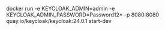 docker run -e KEYCLOAK_ADMIN=admin -e KEYCLOAK_ADMIN_PASSWORD=Password12* -p 8080:8080 quay.io/keycloak/keycloak:24.0.1 start-dev